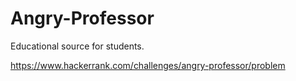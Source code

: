 # Angry-Professor
Educational source for students.

https://www.hackerrank.com/challenges/angry-professor/problem
